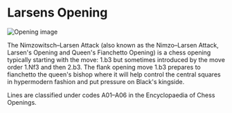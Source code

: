 # Larsens Opening

![Opening image](https://www.thechesswebsite.com/wp-content/uploads/2013/05/larsens-opening.jpg)

The Nimzowitsch–Larsen Attack (also known as the Nimzo–Larsen Attack, Larsen's Opening and Queen's Fianchetto Opening) is a chess opening typically starting with the move: 1.b3 but sometimes introduced by the move order 1.Nf3 and then 2.b3. The flank opening move 1.b3 prepares to fianchetto the queen's bishop where it will help control the central squares in hypermodern fashion and put pressure on Black's kingside.

Lines are classified under codes A01–A06 in the Encyclopaedia of Chess Openings.



